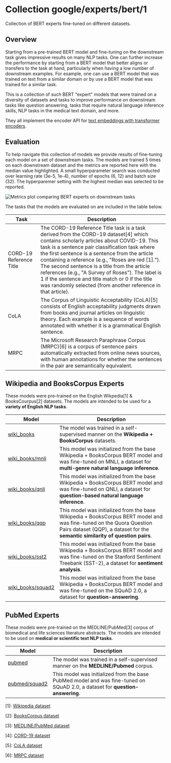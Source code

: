 # Collection google/experts/bert/1

Collection of BERT experts fine-tuned on different datasets.

<!-- fine-tunable: true -->
<!-- format: saved_model_2 -->
<!-- dataset: Wikipedia and BooksCorpus -->
<!-- dataset: MNLI -->
<!-- dataset: QNLI -->
<!-- dataset: QQP -->
<!-- dataset: SST-2 -->
<!-- dataset: MEDLINE/PubMed -->
<!-- dataset: SQuAD 2.0 -->
<!-- module-type: text-embedding -->
<!-- network-architecture: Transformer -->
<!-- language: en -->

## Overview

Starting from a pre-trained BERT model and fine-tuning on the downstream task
gives impressive results on many NLP tasks. One can further increase the
performance by starting from a BERT model that better aligns or transfers to the
task at hand, particularly when having a low number of downstream examples. For
example, one can use a BERT model that was trained on text from a similar domain
or by use a BERT model that was trained for a similar task.

This is a collection of such BERT "expert" models that were trained on a
diversity of datasets and tasks to improve performance on downstream tasks like
question answering, tasks that require natural language inference skills, NLP
tasks in the medical text domain, and more.

They all implement the encoder API for [text embeddings with
transformer encoders](https://www.tensorflow.org/hub/common_saved_model_apis/text#transformer-encoders).

## Evaluation

To help navigate this collection of models we provide results of fine-tuning
each model on a set of downstream tasks. The models are trained 5 times on each
downstream dataset and the metrics are reported here with the median value
highlighted. A small hyperparameter search was conducted over learning rate
(3e-5, 1e-4), number of epochs (6, 12) and batch size (32). The hyperparemer
setting with the highest median was selected to be reported.

![Metrics plot comparing BERT experts on downstream tasks](https://www.gstatic.com/aihub/tfhub/experts/bert/metrics_v0.png)

The tasks that the models are evaluated on are included in the table below.

Task                    | Description
----------------------- | -----------
CORD-19 Reference Title | The CORD-19 Reference Title task is a task derived from the CORD-19 dataset[4] which contains scholarly articles about COVID-19. This task is a sentence pair classification task where the first sentence is a sentence from the article containing a reference (e.g., "Roses are red [1]."). The second sentence is a title from the article references (e.g., "A Survey of Roses"). The label is 1 if the sentence and title match or 0 if the title was randomly selected (from another reference in that article).
CoLA                    | The Corpus of Linguistic Acceptability (CoLA)[5] consists of English acceptability judgments drawn from books and journal articles on linguistic theory. Each example is a sequence of words annotated with whether it is a grammatical English sentence.
MRPC                    | The Microsoft Research Paraphrase Corpus (MRPC)[6] is a corpus of sentence pairs automatically extracted from online news sources, with human annotations for whether the sentences in the pair are semantically equivalent.

## Wikipedia and BooksCorpus Experts

These models were pre-trained on the English Wikpedia[1] & BooksCourpus[2]
datasets. The models are intended to be used for a **variety of English NLP
tasks**.

Model                                                                        | Description
---------------------------------------------------------------------------- | -----------
[wiki_books](https://tfhub.dev/google/experts/bert/wiki_books)               | The model was trained in a self-supervised manner on the **Wikipedia + BooksCorpus** datasets.
[wiki_books/mnli](https://tfhub.dev/google/experts/bert/wiki_books/mnli)     | This model was initialized from the base Wikipedia + BooksCorpus BERT model and was fine-tuned on MNLI, a dataset for **multi-genre natural language inference**.
[wiki_books/qnli](https://tfhub.dev/google/experts/bert/wiki_books/qnli)     | This model was initialized from the base Wikipedia + BooksCorpus BERT model and was fine-tuned on QNLI, a dataset for **question-based natural language inference**.
[wiki_books/qqp](https://tfhub.dev/google/experts/bert/wiki_books/qqp)       | This model was initialized from the base Wikipedia + BooksCorpus BERT model and was fine-tuned on the Quora Question Pairs dataset (QQP), a dataset for the **semantic similarity of question pairs**.
[wiki_books/sst2](https://tfhub.dev/google/experts/bert/wiki_books/sst2)     | This model was initialized from the base Wikipedia + BooksCorpus BERT model and was fine-tuned on the Stanford Sentiment Treebank (SST-2), a dataset for **sentiment analysis**.
[wiki_books/squad2](https://tfhub.dev/google/experts/bert/wiki_books/squad2) | This model was initialized from the base Wikipedia + BooksCorpus BERT model and was fine-tuned on the SQuAD 2.0, a dataset for **question-answering**.

## PubMed Experts

These models were pre-trained on the MEDLINE/PubMed[3] corpus of biomedical and
life sciences literature abstracts. The models are intended to be used on
**medical or scientific text NLP tasks**.

Model                                                                | Description
-------------------------------------------------------------------- | -----------
[pubmed](https://tfhub.dev/google/experts/bert/pubmed)               | The model was trained in a self-supervised manner on the **MEDLINE/Pubmed** corpus.
[pubmed/squad2](https://tfhub.dev/google/experts/bert/pubmed/squad2) | This model was initialized from the base PubMed model and was fine-tuned on SQuAD 2.0, a dataset for **question-answering**.

\[1]: [Wikipedia dataset](https://dumps.wikimedia.org)

\[2]: [BooksCorpus dataset](http://yknzhu.wixsite.com/mbweb)

\[3]:
[MEDLINE/PubMed dataset](https://www.nlm.nih.gov/databases/download/pubmed_medline.html)

\[4]: [CORD-19 dataset](https://www.semanticscholar.org/cord19)

\[5]: [CoLA dataset](https://nyu-mll.github.io/CoLA/)

\[6]:
[MRPC dataset](https://www.microsoft.com/en-us/download/details.aspx?id=52398)
